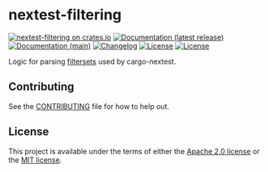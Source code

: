 # nextest-filtering

[![nextest-filtering on crates.io](https://img.shields.io/crates/v/nextest-filtering)](https://crates.io/crates/nextest-filtering)
[![Documentation (latest release)](https://img.shields.io/badge/docs-latest-brightgreen.svg)](https://docs.rs/nextest-filtering/)
[![Documentation (main)](https://img.shields.io/badge/docs-main-purple)](https://nexte.st/rustdoc/nextest_filtering/)
[![Changelog](https://img.shields.io/badge/changelog-latest-blue)](CHANGELOG.md)
[![License](https://img.shields.io/badge/license-Apache-green.svg)](LICENSE-APACHE)
[![License](https://img.shields.io/badge/license-MIT-green.svg)](LICENSE-MIT)

Logic for parsing [filtersets](https://nexte.st/docs/filtersets) used by cargo-nextest.

## Contributing

See the [CONTRIBUTING](../CONTRIBUTING.md) file for how to help out.

## License

This project is available under the terms of either the [Apache 2.0 license](../LICENSE-APACHE) or
the [MIT license](../LICENSE-MIT).

<!--
README.md is generated from README.tpl by cargo readme. To regenerate, run from the repository root:

./scripts/regenerate-readmes.sh
-->

